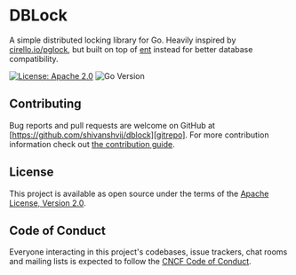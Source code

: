 # DBLock

A simple distributed locking library for Go. Heavily inspired by [cirello.io/pglock](https://github.com/cirello-io/pglock), but built on top of
[ent](https://entgo.io) instead for better database compatibility.

[![License: Apache 2.0](https://img.shields.io/badge/License-Apache%202.0-brightgreen.svg)](https://www.apache.org/licenses/LICENSE-2.0)
![Go Version](https://img.shields.io/badge/go%20version-%3E=1.22-61CFDD.svg)

## Contributing

Bug reports and pull requests are welcome on GitHub at [https://github.com/shivanshvij/dblock][gitrepo]. For more contribution information check out [the contribution guide](contributing).

## License

This project is available as open source under the terms of the [Apache License, Version 2.0](http://www.apache.org/licenses/LICENSE-2.0).

## Code of Conduct

Everyone interacting in this project's codebases, issue trackers, chat rooms and mailing lists is expected to follow the [CNCF Code of Conduct](https://github.com/cncf/foundation/blob/master/code-of-conduct.md).

[gitrepo]: https://github.com/shivanshvij/dblock
[contributing]: https://github.com/shivanshvij/dblock/blob/main/CONTRIBUTING.md

